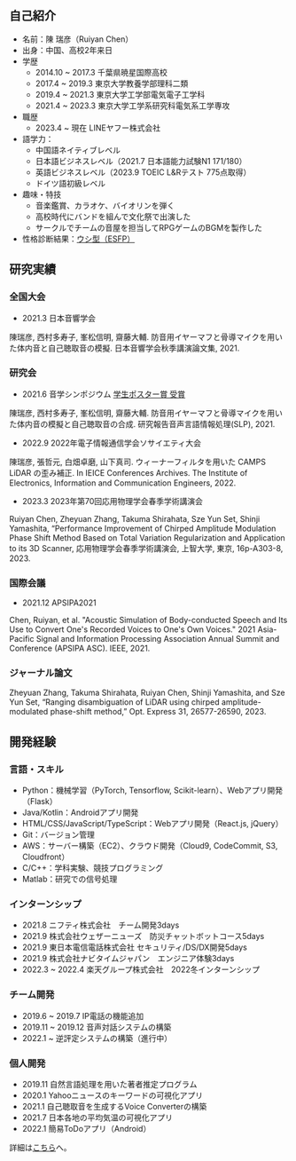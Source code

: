 ## 自己紹介

- 名前：陳 瑞彦（Ruiyan Chen）
- 出身：中国、高校2年来日
- 学歴
  - 2014.10 ~ 2017.3 千葉県暁星国際高校
  - 2017.4 ~ 2019.3 東京大学教養学部理科二類
  - 2019.4 ~ 2021.3 東京大学工学部電気電子工学科
  - 2021.4 ~ 2023.3 東京大学工学系研究科電気系工学専攻
- 職歴
  - 2023.4 ~ 現在 LINEヤフー株式会社
- 語学力：
  - 中国語ネイティブレベル
  - 日本語ビジネスレベル（2021.7 日本語能力試験N1 171/180）
  - 英語ビジネスレベル（2023.9 TOEIC L&Rテスト 775点取得）
  - ドイツ語初級レベル
- 趣味・特技
  - 音楽鑑賞、カラオケ、バイオリンを弾く
  - 高校時代にバンドを組んで文化祭で出演した
  - サークルでチームの音屋を担当してRPGゲームのBGMを製作した
- 性格診断結果：[ウシ型（ESFP）](https://16test.uranaino.net/share/mgW6mZSANoqUWtYdhbDy)

## 研究実績

### 全国大会

- 2021.3 日本音響学会

陳瑞彦, ⻄村多寿子, 峯松信明, 齋藤大輔. 防音用イヤーマフと骨導マイクを用いた体内音と自己聴取音の模擬. 日本音響学会秋季講演論文集, 2021.



### 研究会

- 2021.6 音学シンポジウム [学生ポスター賞 受賞](https://www.ieice.org/iss/sp/jpn/special/sp-poster-prize.html)

陳瑞彦, ⻄村多寿子, 峯松信明, 齋藤大輔. 防音用イヤーマフと骨導マイクを用いた体内音の模擬と自己聴取音の合成. 研究報告音声言語情報処理(SLP), 2021.

- 2022.9 2022年電子情報通信学会ソサイエティ大会

陳瑞彦, 張哲元, 白畑卓磨, 山下真司. ウィーナーフィルタを用いた CAMPS LiDAR の歪み補正. In IEICE Conferences Archives. The Institute of Electronics, Information and Communication Engineers, 2022.

- 2023.3 2023年第70回応用物理学会春季学術講演会

Ruiyan Chen, Zheyuan Zhang, Takuma Shirahata, Sze Yun Set, Shinji Yamashita, “Performance Improvement of Chirped Amplitude Modulation Phase Shift Method Based on Total Variation Regularization and Application to its 3D Scanner, 応用物理学会春季学術講演会, 上智大学, 東京, 16p-A303-8, 2023.

### 国際会議

- 2021.12 APSIPA2021

Chen, Ruiyan, et al. "Acoustic Simulation of Body-conducted Speech and Its Use to Convert One's Recorded Voices to One's Own Voices." 2021 Asia-Pacific Signal and Information Processing Association Annual Summit and Conference (APSIPA ASC). IEEE, 2021.

### ジャーナル論文

Zheyuan Zhang, Takuma Shirahata, Ruiyan Chen, Shinji Yamashita, and Sze Yun Set, “Ranging disambiguation of LiDAR using chirped amplitude-modulated phase-shift method,” Opt. Express 31, 26577-26590, 2023.

## 開発経験

### 言語・スキル

- Python：機械学習（PyTorch, Tensorflow, Scikit-learn）、Webアプリ開発（Flask）
- Java/Kotlin：Androidアプリ開発
- HTML/CSS/JavaScript/TypeScript：Webアプリ開発（React.js, jQuery）
- Git：バージョン管理
- AWS：サーバー構築（EC2）、クラウド開発（Cloud9, CodeCommit, S3, Cloudfront）
- C/C++：学科実験、競技プログラミング
- Matlab：研究での信号処理

### インターンシップ

- 2021.8 ニフティ株式会社　チーム開発3days
- 2021.9 株式会社ウェザーニューズ　防災チャットボットコース5days
- 2021.9 東日本電信電話株式会社 セキュリティ/DS/DX開発5days
- 2021.9 株式会社ナビタイムジャパン　エンジニア体験3days
- 2022.3 ~ 2022.4 楽天グループ株式会社　2022冬インターンシップ

### チーム開発

- 2019.6 ~ 2019.7 IP電話の機能追加
- 2019.11 ~ 2019.12 音声対話システムの構築
- 2022.1 ~ 逆評定システムの構築（進行中）

### 個人開発

- 2019.11 自然言語処理を用いた著者推定プログラム
- 2020.1 Yahooニュースのキーワードの可視化アプリ
- 2021.1 自己聴取音を生成するVoice Converterの構築
- 2021.7 日本各地の平均気温の可視化アプリ
- 2022.1 簡易ToDoアプリ（Android）

詳細は[こちら](/dev/README.md)へ。





<!--
**chenruiyan/chenruiyan** is a ✨ _special_ ✨ repository because its `README.md` (this file) appears on your GitHub profile.

Here are some ideas to get you started:

- 🔭 I’m currently working on ...
- 🌱 I’m currently learning ...
- 👯 I’m looking to collaborate on ...
- 🤔 I’m looking for help with ...
- 💬 Ask me about ...
- 📫 How to reach me: ...
- 😄 Pronouns: ...
- ⚡ Fun fact: ...
-->
